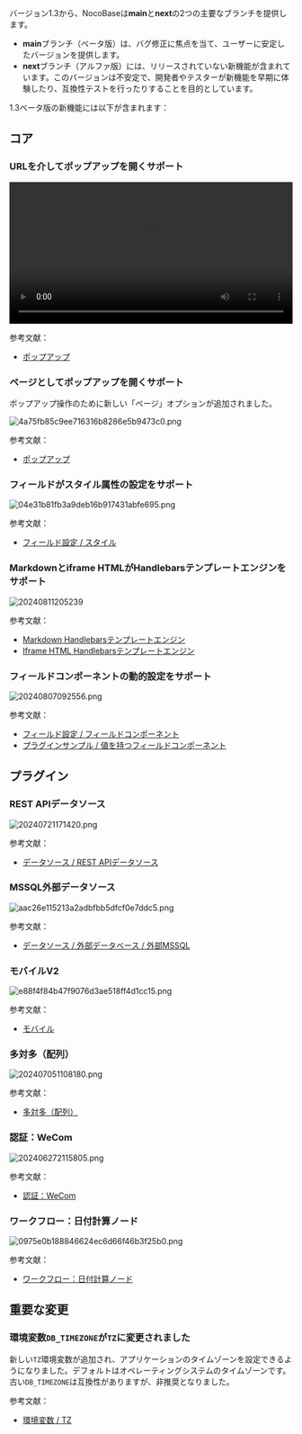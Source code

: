 バージョン1.3から、NocoBaseは**main**と**next**の2つの主要なブランチを提供します。

- **main**ブランチ（ベータ版）は、バグ修正に焦点を当て、ユーザーに安定したバージョンを提供します。
- **next**ブランチ（アルファ版）には、リリースされていない新機能が含まれています。このバージョンは不安定で、開発者やテスターが新機能を早期に体験したり、互換性テストを行ったりすることを目的としています。

1.3ベータ版の新機能には以下が含まれます：

## コア

### URLを介してポップアップを開くサポート

<video width="100%" controls="">
  <source src="https://static-docs.nocobase.com/1d1c69d92d778fdbce569e76551b2f1c.mp4" type="video/mp4">
</video>

参考文献：

- [ポップアップ](https://docs-jp.nocobase.com/handbook/ui/pop-up)

### ページとしてポップアップを開くサポート

ポップアップ操作のために新しい「ページ」オプションが追加されました。

![4a75fb85c9ee716316b8286e5b9473c0.png](https://static-docs.nocobase.com/4a75fb85c9ee716316b8286e5b9473c0.png)

参考文献：

- [ポップアップ](https://docs-jp.nocobase.com/handbook/ui/pop-up)

### フィールドがスタイル属性の設定をサポート

![04e31b81fb3a9deb16b917431abfe695.png](https://static-docs.nocobase.com/04e31b81fb3a9deb16b917431abfe695.png)

参考文献：

- [フィールド設定 / スタイル](https://docs-jp.nocobase.com/handbook/ui/fields/field-settings/style)

### Markdownとiframe HTMLがHandlebarsテンプレートエンジンをサポート

![20240811205239](https://static-docs.nocobase.com/20240811205239.png)

参考文献：

- [Markdown Handlebarsテンプレートエンジン](https://docs-jp.nocobase.com/handbook/ui/blocks/other-blocks/markdown#handlebars)
- [Iframe HTML Handlebarsテンプレートエンジン](https://docs-jp.nocobase.com/handbook/block-iframe#handlebars)

### フィールドコンポーネントの動的設定をサポート

![20240807092556.png](https://static-docs.nocobase.com/20240807092556.png)

参考文献：

- [フィールド設定 / フィールドコンポーネント](https://docs-jp.nocobase.com/handbook/ui/fields/field-settings/field-component)
- [プラグインサンプル / 値を持つフィールドコンポーネント](https://docs-jp.nocobase.com/plugin-samples/field/value)

## プラグイン

### REST APIデータソース

![20240721171420.png](https://static-docs.nocobase.com/20240721171420.png)

参考文献：

- [データソース / REST APIデータソース](https://docs-jp.nocobase.com/handbook/data-source-rest-api)

### MSSQL外部データソース

![aac26e115213a2adbfbb5dfcf0e7ddc5.png](https://static-docs.nocobase.com/aac26e115213a2adbfbb5dfcf0e7ddc5.png)

参考文献：

- [データソース / 外部データベース / 外部MSSQL](https://docs-jp.nocobase.com/handbook/data-source-external-mssql)

### モバイルV2

![e88f4f84b47f9076d3ae518ff4d1cc15.png](https://static-docs.nocobase.com/e88f4f84b47f9076d3ae518ff4d1cc15.png)

参考文献：

- [モバイル](https://docs-jp.nocobase.com/handbook/mobile)

### 多対多（配列）

![202407051108180.png](https://static-docs.nocobase.com/202407051108180.png)

参考文献：

- [多対多（配列）](https://docs-jp.nocobase.com/handbook/field-m2m-array)

### 認証：WeCom

![202406272115805.png](https://static-docs.nocobase.com/202406272115805.png)

参考文献：

- [認証：WeCom](https://docs-jp.nocobase.com/handbook/wecom/auth)

### ワークフロー：日付計算ノード

![0975e0b188846624ec6d66f46b3f25b0.png](https://static-docs.nocobase.com/0975e0b188846624ec6d66f46b3f25b0.png)

参考文献：

- [ワークフロー：日付計算ノード](https://docs-jp.nocobase.com/handbook/workflow-date-calculation)

## 重要な変更

### 環境変数`DB_TIMEZONE`が`TZ`に変更されました

新しい`TZ`環境変数が追加され、アプリケーションのタイムゾーンを設定できるようになりました。デフォルトはオペレーティングシステムのタイムゾーンです。古い`DB_TIMEZONE`は互換性がありますが、非推奨となりました。

参考文献：

- [環境変数 / TZ](https://docs-jp.nocobase.com/welcome/getting-started/env#tz)
